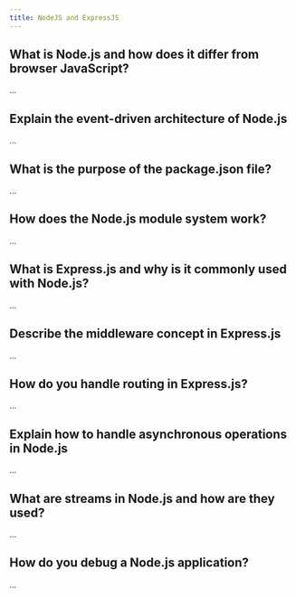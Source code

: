 ```yaml
---
title: NodeJS and ExpressJS
---
```


## What is Node.js and how does it differ from browser JavaScript?

...

## Explain the event-driven architecture of Node.js

...

## What is the purpose of the package.json file?

...

## How does the Node.js module system work?

...

## What is Express.js and why is it commonly used with Node.js?

...

## Describe the middleware concept in Express.js

...

## How do you handle routing in Express.js?

...

## Explain how to handle asynchronous operations in Node.js

...

## What are streams in Node.js and how are they used?

...

## How do you debug a Node.js application?

...